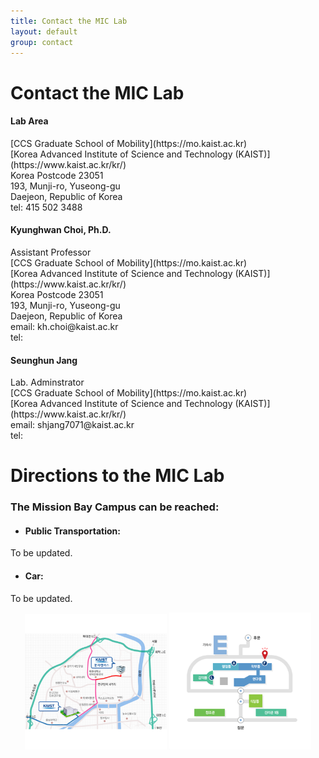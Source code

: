 ```yaml
---
title: Contact the MIC Lab
layout: default
group: contact
---
```


# Contact the MIC Lab

<div class="row">

<div class="col-md-4">

  <h4>Lab Area </h4>
  [CCS Graduate School of Mobility](https://mo.kaist.ac.kr)<br>
  [Korea Advanced Institute of Science and Technology (KAIST)](https://www.kaist.ac.kr/kr/)<br>
  Korea Postcode 23051<br>
  193, Munji-ro, Yuseong-gu<br>
  Daejeon, Republic of Korea<br>
  tel: 415 502 3488

</div>

<div class="col-md-4">

  <h4>Kyunghwan Choi, Ph.D.</h4>
  Assistant Professor<br>
  [CCS Graduate School of Mobility](https://mo.kaist.ac.kr)<br>
  [Korea Advanced Institute of Science and Technology (KAIST)](https://www.kaist.ac.kr/kr/)<br>
  Korea Postcode 23051<br>
  193, Munji-ro, Yuseong-gu<br>
  Daejeon, Republic of Korea<br>
  email: kh.choi@kaist.ac.kr<br>
  tel: 

</div>

<div class="col-md-4">

  <h4>Seunghun Jang</h4>
  Lab. Adminstrator<br>
  [CCS Graduate School of Mobility](https://mo.kaist.ac.kr)<br>
  [Korea Advanced Institute of Science and Technology (KAIST)](https://www.kaist.ac.kr/kr/)<br>
  email: shjang7071@kaist.ac.kr<br>
  tel: <br>

</div>

</div>

# Directions to the MIC Lab
### The Mission Bay Campus can be reached:  
* #### Public Transportation:

To be updated.

 <!-- * **Option 1**: Exit BART at the 16th St Station and wait for the free [UCSF Red shuttle](https://campuslifeservices.ucsf.edu/upload/transportation/files/Red.pdf) (weekdays only) that stops directly outside [what was once a Burger King and now has lovely graffiti](https://www.google.com/maps/@37.765092,-122.419164,3a,75y,5.38h,82.64t/data=!3m4!1e1!3m2!1sH_jzIrhuF8wnnEp0duvIEQ!2e0). -->
  <!-- * **Option 2**: [Exit BART at the 16th St Station and take the 22 Muni Bus towards Mission Bay. Exit at 16th and 4th.](https://goo.gl/maps/gaD7sNsL947S4KcS9) -->
  <!-- * **Option 3**: [Exit BART at the Powell St. Station and walk to the Union Square/Market St. MUNI station and then take the MUNI T-line inbound to Sunnydale. Exit at the UCSF/Chase Center stop on 3rd Street.](https://maps.app.goo.gl/swxcbhoR4VJutSwBA) -->
  <!-- * **Option 4**: Exit Caltrain and then walk along [4th St](https://goo.gl/maps/tpJHnJ2NgTyaCqXE9) for about 15 minutes until arriving at UCSF Mission Bay. -->
  <!-- * **Option 5**: There are many different [UCSF Shuttle routes](http://www.campuslifeservices.ucsf.edu/transportation/services/shuttles) that connect to the Mission Bay campus from various parts of the city (weekdays only). -->

* #### Car:

To be updated.

  <!-- * We are at 600 16th Street, between Owens St. and 4th St. There are three [UCSF parking garages](https://campuslifeservices.ucsf.edu/transportation/services/parking/public_parking) - [UCSF Medical Center](https://www.google.com/maps/dir//1835+Owens+Street,+San+Francisco,+CA/@37.766028,-122.3965034,16z/data=!4m8!4m7!1m0!1m5!1m1!1s0x808f7fc8cdb8207f:0x127c6a3dfd479d27!2m2!1d-122.3921259!2d37.7659687), [UCSF Community Center](https://www.google.com/maps/dir//1625+Owens+Street,+San+Francisco,+CA/@37.7683246,-122.3960538,17z/data=!4m8!4m7!1m0!1m5!1m1!1s0x808f7fce59453269:0x84e5cd7b11e40956!2m2!1d-122.3938649!2d37.7682654), and [UCSF Third Street](https://www.google.com/maps/dir//1650+3rd+Street,+San+Francisco,+CA/@37.7681787,-122.3917134,17z/data=!4m8!4m7!1m0!1m5!1m1!1s0x808f7fc5f2d2fc19:0xf5e85a2024424948!2m2!1d-122.3895247!2d37.7681745). Please park in one of the garages and not in the surface lots. --> 
  <!-- * If you are being dropped off (by a rideshare service), use 1675 Owens St, San Francisco, CA 94158 as the destination address. There is convenient parking circle (red star on map below) for drop-off. --> 

<div style="text-align: center;">
  <img class="img-fluid" src="/static/img/way_to_univ.png" alt="Way to Univ" width="45%">
  <img class="img-fluid" src="/static/img/campus_map.png" alt="Campus Map" width="45%">
</div>